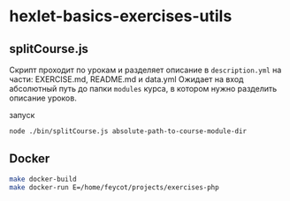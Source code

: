 # hexlet-basics-exercises-utils

## splitCourse.js

Скрипт проходит по урокам и разделяет описание в `description.yml`  на части: EXERCISE.md, README.md и data.yml
Ожидает на вход абсолютный путь до папки `modules` курса, в котором нужно разделить описание уроков.

запуск

```bash
node ./bin/splitCourse.js absolute-path-to-course-module-dir
```

## Docker

```bash
make docker-build
make docker-run E=/home/feycot/projects/exercises-php
```
